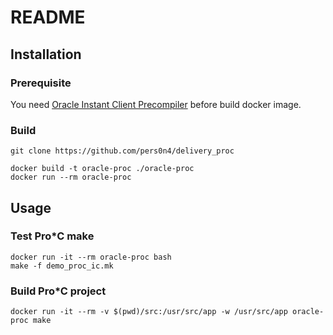 # README

## Installation

### Prerequisite

You need [Oracle Instant Client Precompiler](https://www.oracle.com/database/technologies/instant-client/precompiler-downloads.html) before build docker image.

### Build

```shell
git clone https://github.com/pers0n4/delivery_proc

docker build -t oracle-proc ./oracle-proc
docker run --rm oracle-proc
```

## Usage

### Test Pro*C make

```shell
docker run -it --rm oracle-proc bash
make -f demo_proc_ic.mk
```

### Build Pro*C project

```shell
docker run -it --rm -v $(pwd)/src:/usr/src/app -w /usr/src/app oracle-proc make
```
